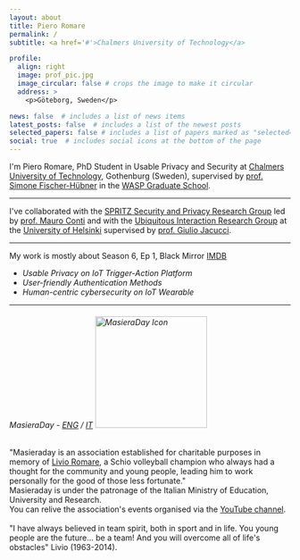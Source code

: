```yaml
---
layout: about
title: Piero Romare
permalink: /
subtitle: <a href='#'>Chalmers University of Technology</a>

profile:
  align: right
  image: prof_pic.jpg
  image_circular: false # crops the image to make it circular
  address: >
    <p>Göteborg, Sweden</p>

news: false  # includes a list of news items
latest_posts: false  # includes a list of the newest posts
selected_papers: false # includes a list of papers marked as "selected={true}"
social: true  # includes social icons at the bottom of the page
---
```


I'm Piero Romare, PhD Student in Usable Privacy and Security at [Chalmers University of Technology](https://www.chalmers.se), Gothenburg (Sweden), supervised by [prof. Simone Fischer-Hübner](https://www.kau.se/forskare/simone-fischer-hubner) in the [WASP Graduate School](https://wasp-sweden.org). 


---

I've collaborated with the [SPRITZ Security and Privacy Research Group](https://spritz.math.unipd.it) led by [prof. Mauro Conti](https://www.math.unipd.it/~conti/) and with the [Ubiquitous Interaction Research Group](https://www.helsinki.fi/en/researchgroups/ubiquitous-interaction) at the [University of Helsinki](https://www.helsinki.fi/en) supervised by [prof. Giulio Jacucci](https://researchportal.helsinki.fi/en/persons/giulio-jacucci).

---

My work is mostly about Season 6, Ep 1, Black Mirror [IMDB](https://www.imdb.com/title/tt20247352/)
- *Usable Privacy on IoT Trigger-Action Platform*
- *User-friendly Authentication Methods*
- *Human-centric cybersecurity on IoT Wearable*

---

<h6>MasieraDay - <a href="https://www.masieraday.it/en/">ENG</a> / <a href="https://www.masieraday.it/">IT</a>   <img src="https://pieroromare.github.io/assets/img/masieraday.png" alt="MasieraDay Icon" width="200"></h6>
<h7>"Masieraday is an association established for charitable purposes in memory of  <a href="https://it.wikipedia.org/wiki/Palasport_Livio_Romare">Livio Romare</a>, a Schio volleyball champion who always had a thought for the community and young people, leading him to work personally for the good of those less fortunate." <br>Masieraday is under the patronage of the Italian Ministry of Education, University and Research.<br>You can relive the association's events organised via the <a href="https://www.youtube.com/@masieradaylivioromare7060">YouTube channel</a>.<br><br></h7>
"I have always believed in team spirit, both in sport and in life. You young people are the future... be a team! And you will overcome all of life's obstacles" Livio (1963-2014).